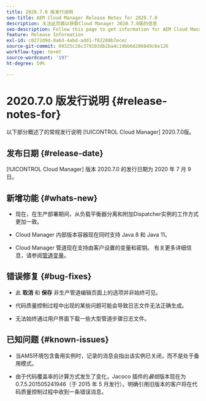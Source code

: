 ```yaml
---
title: 2020.7.0 版发行说明
seo-title: AEM Cloud Manager Release Notes for 2020.7.0
description: 关注此页面以获取Cloud Manager 2020.7.0版的信息
seo-description: Follow this page to get information for AEM Cloud Manager Release 2020.7.0
feature: Release Information
exl-id: c0272d9d-0a6d-4abd-add1-f82280b7ecec
source-git-commit: 99325c28c379103db2ba4c19bb6d206849c6e126
workflow-type: tm+mt
source-wordcount: '197'
ht-degree: 59%

---
```


# 2020.7.0 版发行说明 {#release-notes-for}

以下部分概述了的常规发行说明 [!UICONTROL Cloud Manager] 2020.7.0版。

## 发布日期 {#release-date}

[!UICONTROL Cloud Manager] 版本 2020.7.0 的发行日期为 2020 年 7 月 9 日。

## 新增功能 {#whats-new}

* 现在，在生产部署期间，从负载平衡器分离和附加Dispatcher实例的工作方式更加一致。

* Cloud Manager 内部版本容器现在同时支持 Java 8 和 Java 11。

* Cloud Manager 管道现在支持由客户设置的变量和密钥。
有关更多详细信息，请参阅[管道变量](/help/getting-started/build-environment.md#pipeline-variables)。

## 错误修复 {#bug-fixes}

* 此 **取消** 和 **保存** 非生产管道编辑页面上的选项并非始终可见。

* 代码质量控制过程中出现的某些问题可能会导致日志文件无法正确生成。

* 无法始终通过用户界面下载一些大型管道步骤日志文件。

## 已知问题 {#known-issues}

* 当AMS环境包含备用实例时，记录的消息会指出该实例已关闭，而不是处于备用模式。

* 由于代码覆盖率的计算方式发生了变化，Jacoco 插件的&#x200B;_最低_&#x200B;版本现在为 0.7.5.201505241946（于 2015 年 5 月发行）。明确引用旧版本的客户将在代码质量控制过程中收到一条错误消息。
